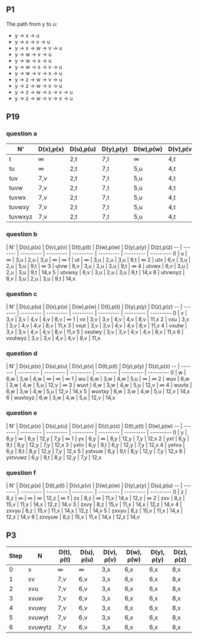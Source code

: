 ## P1

The path from y to u:

- y -> x -> u
- y -> x -> v -> u
- y -> x -> w -> v -> u
- y -> w -> v -> u
- y -> w -> x -> u
- y -> w -> x -> v -> u
- y -> w -> v -> x -> u
- y -> z ->  w -> v -> u
- y -> z -> w -> x -> u
- y -> z -> w -> x -> v -> u
- y -> z -> w -> v -> x -> u


## P19

### question a

| N'      | D(x),p(x) | D(u),p(u) | D(y),p(y) | D(w),p(w) | D(v),p(v) | D(z),p(z)
| ------- | --------- | --------- | --------- | --------- | --------- | ---------
| t       | ∞         | 2,t       | 7,t       | ∞         | 4,t       | ∞
| tu      | ∞         | 2,t       | 7,t       | 5,u       | 4,t       | ∞
| tuv     | 7,v       | 2,t       | 7,t       | 5,u       | 4,t       | ∞
| tuvw    | 7,v       | 2,t       | 7,t       | 5,u       | 4,t       | ∞
| tuvwx   | 7,v       | 2,t       | 7,t       | 5,u       | 4,t       | 15,x
| tuvwxy  | 7,v       | 2,t       | 7,t       | 5,u       | 4,t       | 15,x
| tuvwxyz | 7,v       | 2,t       | 7,t       | 5,u       | 4,t       | 15,x

### question b

   | N'      | D(x),p(x) | D(v),p(v) | D(t),p(t) | D(w),p(w) | D(y),p(y) | D(z),p(z)
-- | ------- | --------- | --------- | --------- | --------- | --------- | ---------
0  | u       | ∞         | 3,u       | 2,u       | 3,u       | ∞         | ∞
1  | ut      | ∞         | 3,u       | 2,u       | 3,u       | 9,t       | ∞
2  | utv     | 6,v       | 3,u       | 2,u       | 5,u       | 9,t       | ∞
3  | utvw    | 6,v       | 3,u       | 2,u       | 3,u       | 9,t       | ∞
4  | utvwx   | 6,v       | 3,u       | 2,u       | 3,u       | 9,t       | 14,x
5  | utvwxy  | 6,v       | 3,u       | 2,u       | 3,u       | 9,t       | 14,x
6  | utvwxyz | 6,v       | 3,u       | 2,u       | 3,u       | 9,t       | 14,x

### question c

   | N'      | D(u),p(u) | D(x),p(x) | D(w),p(w) | D(t),p(t) | D(y),p(y) | D(z),p(z)
-- | ------- | --------- | --------- | --------- | --------- | --------- | ---------
0  | v       | 3,v       | 3,v       | 4,v       | 4,v       | 8,v       | ∞
1  | vx      | 3,v       | 3,v       | 4,v       | 4,v       | 8,v       | 11,x
2  | vxu     | 3,v       | 3,v       | 4,v       | 4,v       | 8,v       | 11,x
3  | vxut    | 3,v       | 3,v       | 4,v       | 4,v       | 8,v       | 11,x
4  | vxutw   | 3,v       | 3,v       | 4,v       | 4,v       | 8,v       | 11,x
5  | vxutwy  | 3,v       | 3,v       | 4,v       | 4,v       | 8,v       | 11,x
6  | vxutwyz | 3,v       | 3,v       | 4,v       | 4,v       | 8,v       | 11,x

### question d

   | N'      | D(x),p(x) | D(u),p(u) | D(v),p(v) | D(t),p(t) | D(y),p(y) | D(z),p(z)
-- | ------- | --------- | --------- | --------- | --------- | --------- | ---------
0  | w       | 6,w       | 3,w       | 4,w       | ∞         | ∞         | ∞
1  | wu      | 6,w       | 3,w       | 4,w       | 5,u       | ∞         | ∞
2  | wuv     | 6,w       | 3,w       | 4,w       | 5,u       | 12,v      | ∞
3  | wuvt    | 6,w       | 3,w       | 4,w       | 5,u       | 12,v      | ∞
4  | wuvtx   | 6,w       | 3,w       | 4,w       | 5,u       | 12,v      | 14,x
5  | wuvtxy  | 6,w       | 3,w       | 4,w       | 5,u       | 12,v      | 14,x
6  | wuvtxyz | 6,w       | 3,w       | 4,w       | 5,u       | 12,v      | 14,x

### question e

   | N'      | D(x),p(x) | D(u),p(u) | D(v),p(v) | D(z),p(z) | D(t),p(t) | D(w),p(w)
-- | ------- | --------- | --------- | --------- | --------- | --------- | ---------
0  | y       | 6,y       | ∞         | 8,y       | 12,y      | 7,y       | ∞
1  | yx      | 6,y       | ∞         | 8,y       | 12,y      | 7,y       | 12,x
2  | yxt     | 6,y       | 9,t       | 8,y       | 12,y      | 7,y       | 12,x
3  | yxtv    | 6,y       | 9,t       | 8,y       | 12,y      | 7,y       | 12,x
4  | yxtvu   | 6,y       | 9,t       | 8,y       | 12,y      | 7,y       | 12,x
5  | yxtvuw  | 6,y       | 9,t       | 8,y       | 12,y      | 7,y       | 12,x
6  | yxtvuwz | 6,y       | 9,t       | 8,y       | 12,y      | 7,y       | 12,x

### question f

   | N'      | D(x),p(x) | D(t),p(t) | D(v),p(v) | D(w),p(w) | D(y),p(y) | D(u),p(u)
-- | ------- | --------- | --------- | --------- | --------- | --------- | ---------
0  | z       | 8,z       | ∞         | ∞         | ∞         | 12,z      | ∞
1  | zx      | 8,z       | ∞         | 11,x      | 14,x      | 12,z      | ∞
2  | zxv     | 8,z       | 15,v      | 11,x      | 14,x      | 12,z      | 14,v
3  | zxvy    | 8,z       | 15,v      | 11,x      | 14,x      | 12,z      | 14,v
4  | zxvyu   | 8,z       | 15,v      | 11,x      | 14,x      | 12,z      | 14,v
5  | zxvyu   | 8,z       | 15,v      | 11,x      | 14,x      | 12,z      | 14,v
6  | zxvyuw  | 8,z       | 15,v      | 11,x      | 14,x      | 12,z      | 14,v

## P3

| Step | N       | D(t), ρ(t) | D(u), ρ(u) | D(v), ρ(v) | D(w), ρ(w) | D(y), ρ(y) | D(z), ρ(z) |
| ---- | ------- | ---------- | ---------- | ---------- | ---------- | ---------- | ---------- |
| 0    | x       | ∞          | ∞          | 3,x        | 6,x        | 6,x        | 8,x        |
| 1    | xv      | 7,v        | 6,v        | 3,x        | 6,x        | 6,x        | 8,x        |
| 2    | xvu     | 7,v        | 6,v        | 3,x        | 6,x        | 6,x        | 8,x        |
| 3    | xvuw    | 7,v        | 6,v        | 3,x        | 6,x        | 6,x        | 8,x        |
| 4    | xvuwy   | 7,v        | 6,v        | 3,x        | 6,x        | 6,x        | 8,x        |
| 5    | xvuwyt  | 7,v        | 6,v        | 3,x        | 6,x        | 6,x        | 8,x        |
| 6    | xvuwytz | 7,v        | 6,v        | 3,x        | 6,x        | 6,x        | 8,x        |

